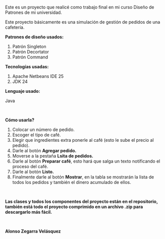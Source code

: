 <p>Este es un proyecto que realicé como trabajo final en mi curso Diseño de Patrones de mi universidad.</p>
<p>Este proyecto básicamente es una simulación de gestión de pedidos de una cafetería.</p>
<p><b>Patrones de diseño usados:</b></p>
<ol>
  <li>Patrón Singleton</li>
  <li>Patrón Decortator</li>
  <li>Patrón Command</li>
</ol>
<p><b>Tecnologías usadas:</b></p>
<ol>
  <li>Apache Netbeans IDE 25</li>
  <li>JDK 24</li>
</ol>
<p><b>Lenguaje usado:</b></p>
<p>Java</p>
<br>
<p><b>Cómo usarla?</b></p>
<ol>
  <li>Colocar un número de pedido.</li>
  <li>Escoger el tipo de café.</li>
  <li>Elegir que ingredientes extra ponerle al café (esto le sube el precio al pedido).</li>
  <li>Darle al botón <b>Agregar pedido.</b></li>
  <li>Moverse a la pestaña <b>Lsita de pedidos.</b></li>
  <li>Darle al botón <b>Preparar café</b>, esto hará que salga un texto notificando el proceso del café.</li>
  <li>Darle al botón <b>Listo.</b></li>
  <li>Finalmente darle al botón <b>Mostrar</b>, en la tabla se mostrarán la lista de todos los pedidos y también el dinero acumulado de ellos.</li>
</ol>
<br>
<p><b>Las clases y todos los componentes del proyecto están en el repositorio, también está todo el proyecto comprimido en un archivo .zip para descargarlo más fácil.</b></p>
<br>
<p><b>Alonso Zegarra Velásquez</b></p>

